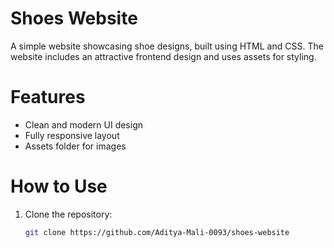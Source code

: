 # Shoes Website

A simple website showcasing shoe designs, built using HTML and CSS. The website includes an attractive frontend design and uses assets for styling.

# Features
- Clean and modern UI design
- Fully responsive layout
- Assets folder for images

# How to Use
1. Clone the repository:
   ```bash
   git clone https://github.com/Aditya-Mali-0093/shoes-website

